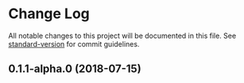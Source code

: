 # Change Log

All notable changes to this project will be documented in this file. See [standard-version](https://github.com/conventional-changelog/standard-version) for commit guidelines.

<a name="0.1.1-alpha.0"></a>
## 0.1.1-alpha.0 (2018-07-15)
